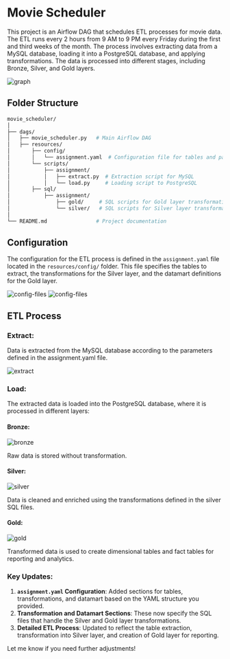 # Movie Scheduler

This project is an Airflow DAG that schedules ETL processes for movie data. The ETL runs every 2 hours from 9 AM to 9 PM every Friday during the first and third weeks of the month. The process involves extracting data from a MySQL database, loading it into a PostgreSQL database, and applying transformations. The data is processed into different stages, including Bronze, Silver, and Gold layers.

![graph](image/graph_movie.jpg)

## Folder Structure

```bash
movie_scheduler/
│
├── dags/
│   ├── movie_scheduler.py   # Main Airflow DAG
│   ├── resources/
│       ├── config/
│       │   └── assignment.yaml  # Configuration file for tables and parameters
│       └── scripts/
│           ├── assignment/
│           │   ├── extract.py  # Extraction script for MySQL
│           │   └── load.py     # Loading script to PostgreSQL
│       ├── sql/
│           ├── assignment/
│               ├── gold/     # SQL scripts for Gold layer transformation
│               └── silver/   # SQL scripts for Silver layer transformation
│
└── README.md                # Project documentation
```

## Configuration
The configuration for the ETL process is defined in the `assignment.yaml` file located in the `resources/config/` folder. This file specifies the tables to extract, the transformations for the Silver layer, and the datamart definitions for the Gold layer.

![config-files](image/config_file%20(1).jpg)
![config-files](image/config_file%20(2).jpg)

## ETL Process

### Extract:
Data is extracted from the MySQL database according to the parameters defined in the assignment.yaml file.

![extract](image/mysql_movie.jpg)

### Load:
The extracted data is loaded into the PostgreSQL database, where it is processed in different layers:
#### Bronze:

![bronze](image/postgres_bronze.jpg)

Raw data is stored without transformation.

#### Silver:

![silver](image/postgres_silver.jpg)

Data is cleaned and enriched using the transformations defined in the silver SQL files.

#### Gold:

![gold](image/postgres_gold.jpg)

Transformed data is used to create dimensional tables and fact tables for reporting and analytics.


### Key Updates:

1. **`assignment.yaml` Configuration**: Added sections for tables, transformations, and datamart based on the YAML structure you provided.
2. **Transformation and Datamart Sections**: These now specify the SQL files that handle the Silver and Gold layer transformations.
3. **Detailed ETL Process**: Updated to reflect the table extraction, transformation into Silver layer, and creation of Gold layer for reporting.

Let me know if you need further adjustments!